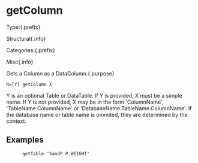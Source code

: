 # getColumn

Type:{.prefix}

Structural{.info}

Categories:{.prefix}

Misc{.info}

Gets a Column as a DataColumn.{.purpose}

~~~
R=[Y] getColumn X
~~~
Y is an optional Table or DataTable. If Y is provided, X must be a simple name.
If Y is not provided, X may be in the form 'ColumnName', 'TableName.ColumnName'
or 'DatabaseName.TableName.ColumnName'. If the database name or table name
is ommited, they are determined by the context.

## Examples
~~~
      getTable 'SandP.P.WEIGHT'




~~~
